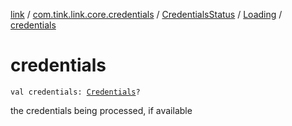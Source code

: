 [link](../../../index.md) / [com.tink.link.core.credentials](../../index.md) / [CredentialsStatus](../index.md) / [Loading](index.md) / [credentials](./credentials.md)

# credentials

`val credentials: `[`Credentials`](../../../com.tink.model.credentials/-credentials/index.md)`?`

the credentials being processed, if available

